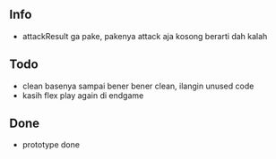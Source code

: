 ## Info
- attackResult ga pake, pakenya attack aja kosong berarti dah kalah

## Todo
- clean basenya sampai bener bener clean, ilangin unused code
- kasih flex play again di endgame

## Done
- prototype done
